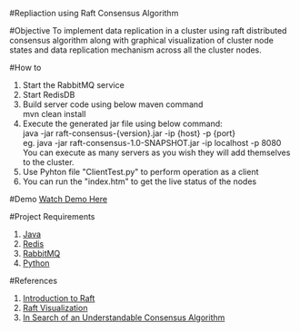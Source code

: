 
#Repliaction using Raft Consensus Algorithm

#Objective
To implement data replication in a cluster using raft distributed consensus algorithm along with graphical visualization of cluster node states and data replication mechanism across all the cluster nodes.

#How to
1. Start the RabbitMQ service
2. Start RedisDB
3. Build server code using below maven command<br />
   mvn clean install
4. Execute the generated jar file using below command:<br />
   java -jar raft-consensus-{version}.jar -ip {host} -p {port} <br />
   eg. java -jar raft-consensus-1.0-SNAPSHOT.jar -ip localhost -p 8080 <br />
   You can execute as many servers as you wish they will add themselves to the cluster.
5. Use Pyhton file "ClientTest.py" to perform operation as a client
6. You can run the "index.htm" to get the live status of the nodes


#Demo
[Watch Demo Here](https://www.youtube.com/watch?v=VgWI_JIyu80)

#Project Requirements
1. [Java](http://www.oracle.com/technetwork/java/javase/downloads/index-jsp-138363.html)
2. [Redis](https://redis.io/)
3. [RabbitMQ](https://www.rabbitmq.com/)
4. [Python](https://www.python.org/downloads/)

#References
1. [Introduction to Raft](https://raft.github.io/)
2. [Raft Visualization](http://thesecretlivesofdata.com/raft/)
3. [In Search of an Understandable Consensus Algorithm](https://raft.github.io/raft.pdf)
